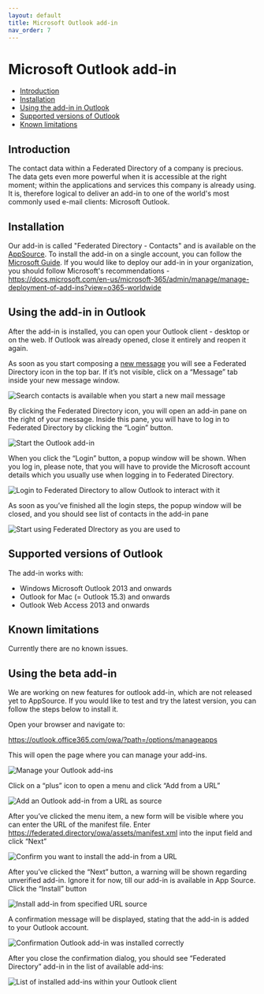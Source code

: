 ```yaml
---
layout: default
title: Microsoft Outlook add-in
nav_order: 7
---
```


# Microsoft Outlook add-in

- [Introduction](#introduction)
- [Installation](#installation)
- [Using the add-in in Outlook](#using-the-add-in-in-outlook)
- [Supported versions of Outlook](#supported-versions-of-outlook)
- [Known limitations](#known-limitations)

## Introduction

The contact data within a Federated Directory of a company is precious. The data gets even more powerful when it is accessible at the right moment; within the applications and services this company is already using. It is, therefore logical to deliver an add-in to one of the world's most commonly used e-mail clients: Microsoft Outlook.

## Installation

Our add-in is called "Federated Directory - Contacts" and is available on the [AppSource](https://appsource.microsoft.com/en-us/product/office/WA200001432?tab=Overview).
To install the add-in on a single account, you can follow the [Microsoft Guide](https://support.office.com/en-us/article/get-an-office-add-in-for-outlook-1ee261f9-49bf-4ba6-b3e2-2ba7bcab64c8).
If you would like to deploy our add-in in your organization, you should follow Microsoft's recommendations - https://docs.microsoft.com/en-us/microsoft-365/admin/manage/manage-deployment-of-add-ins?view=o365-worldwide

## Using the add-in in Outlook

After the add-in is installed, you can open your Outlook client - desktop or on the web. If Outlook was already opened, close it entirely and reopen it again.

As soon as you start composing a [new message](https://support.office.com/en-us/article/create-an-email-message-147208af-ca8e-4cdf-b71f-77ba81a54069) you will see a Federated Directory icon in the top bar. If it’s not visible, click on a “Message” tab inside your new message window.

<img src="../../assets/images/microsoft-outlook-using-add-in-step-1.png" alt="Search contacts is available when you start a new mail message"/>

By clicking the Federated Directory icon, you will open an add-in pane on the right of your message. Inside this pane, you will have to log in to Federated Directory by clicking the “Login” button.

<img src="../../assets/images/microsoft-outlook-using-add-in-step-2.png" alt="Start the Outlook add-in"/>

When you click the “Login” button, a popup window will be shown. When you log in, please note, that you will have to provide the Microsoft account details which you usually use when logging in to Federated Directory.

<img src="../../assets/images/microsoft-outlook-using-add-in-step-3.png" alt="Login to Federated Directory to allow Outlook to interact with it"/>

As soon as you’ve finished all the login steps, the popup window will be closed, and you should see list of contacts in the add-in pane

<img src="../../assets/images/microsoft-outlook-using-add-in-step-4.png" alt="Start using Federated DIrectory as you are used to"/>

## Supported versions of Outlook

The add-in works with:

- Windows Microsoft Outlook 2013 and onwards
- Outlook for Mac (= Outlook 15.3) and onwards
- Outlook Web Access 2013 and onwards

## Known limitations

Currently there are no known issues.

## Using the beta add-in

We are working on new features for outlook add-in, which are not released yet to AppSource. If you would like to test and try the latest version, you can follow the steps below to install it.

Open your browser and navigate to:

https://outlook.office365.com/owa/?path=/options/manageapps

This will open the page where you can manage your add-ins.

<img src="../../assets/images/microsoft-outlook-add-add-in-step-1.png" alt="Manage your Outlook add-ins"/>

Click on a “plus” icon to open a menu and click “Add from a URL”

<img src="../../assets/images/microsoft-outlook-add-add-in-step-2.png" alt="Add an Outlook add-in from a URL as source"/>

After you’ve clicked the menu item, a new form will be visible where you can enter the URL of the manifest file. Enter https://federated.directory/owa/assets/manifest.xml into the input field and click “Next”

<img src="../../assets/images/microsoft-outlook-add-add-in-step-3.png" alt="Confirm you want to install the add-in from a URL"/>

After you’ve clicked the “Next” button, a warning will be shown regarding unverified add-in. Ignore it for now, till our add-in is available in App Source. Click the “Install” button

<img src="../../assets/images/microsoft-outlook-add-add-in-step-4.png" alt="Install add-in from specified URL source"/>

A confirmation message will be displayed, stating that the add-in is added to your Outlook account.

<img src="../../assets/images/microsoft-outlook-add-add-in-step-5.png" alt="Confirmation Outlook add-in was installed correctly"/>

After you close the confirmation dialog, you should see “Federated Directory” add-in in the list of available add-ins:

<img src="../../assets/images/microsoft-outlook-add-add-in-step-6.png" alt="List of installed add-ins within your Outlook client"/>
